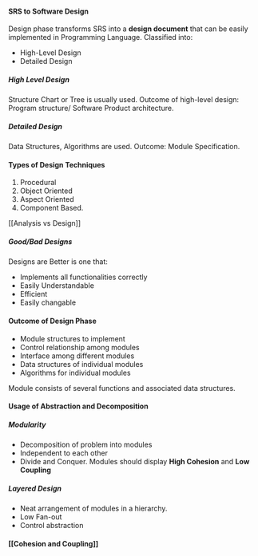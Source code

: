 #### SRS to Software Design
Design phase transforms SRS into a **design document** that can be easily implemented in Programming Language.
Classified into:
* High-Level Design
* Detailed Design

##### High Level Design
Structure Chart or Tree is usually used. Outcome of high-level design: Program structure/ Software Product architecture.

##### Detailed Design
Data Structures, Algorithms are used. Outcome: Module Specification.

#### Types of Design Techniques
1. Procedural
2. Object Oriented
3. Aspect Oriented
4. Component Based.

[[Analysis vs Design]]

##### Good/Bad Designs
Designs are 
Better is one that:
* Implements all functionalities correctly
* Easily Understandable
* Efficient
* Easily changable

#### Outcome of Design Phase
* Module structures to implement
* Control relationship among modules
* Interface among different modules
* Data structures of individual modules
* Algorithms for individual modules

Module consists of several functions and associated data structures. 

#### Usage of Abstraction and Decomposition
##### Modularity
* Decomposition of problem into modules
* Independent to each other
* Divide and Conquer.
Modules should display **High Cohesion** and **Low Coupling**

##### Layered Design
* Neat arrangement of modules in a hierarchy.
* Low Fan-out
* Control abstraction

#### [[Cohesion and Coupling]]
